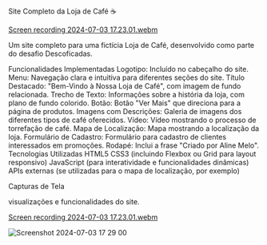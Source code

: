 Site Completo da Loja de Café ☕

[Screen recording 2024-07-03 17.23.01.webm](https://github.com/alinemello29/Melo-Cafe/assets/109696840/787b2e11-15e3-458b-8a4f-00664e2025ec)

Um site completo para uma fictícia Loja de Café, desenvolvido como parte do desafio Descoficadas.

Funcionalidades Implementadas
Logotipo: Incluído no cabeçalho do site.
Menu: Navegação clara e intuitiva para diferentes seções do site.
Título Destacado: "Bem-Vindo à Nossa Loja de Café", com imagem de fundo relacionada.
Trecho de Texto: Informações sobre a história da loja, com plano de fundo colorido.
Botão: Botão "Ver Mais" que direciona para a página de produtos.
Imagens com Descrições: Galeria de imagens dos diferentes tipos de café oferecidos.
Vídeo: Vídeo mostrando o processo de torrefação de café.
Mapa de Localização: Mapa mostrando a localização da loja.
Formulário de Cadastro: Formulário para cadastro de clientes interessados em promoções.
Rodapé: Inclui a frase "Criado por Aline Melo".
Tecnologias Utilizadas
HTML5
CSS3 (incluindo Flexbox ou Grid para layout responsivo)
JavaScript (para interatividade e funcionalidades dinâmicas)
APIs externas (se utilizadas para o mapa de localização, por exemplo)


Capturas de Tela

visualizações e funcionalidades do site.


[Screen recording 2024-07-03 17.23.01.webm](https://github.com/alinemello29/Melo-Cafe/assets/109696840/787b2e11-15e3-458b-8a4f-00664e2025ec)


![Screenshot 2024-07-03 17 29 00](https://github.com/alinemello29/Melo-Cafe/assets/109696840/81180872-9e44-4d1c-a248-27c348f6d1e1)
